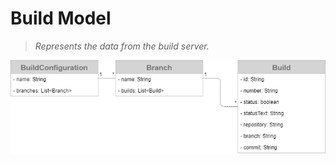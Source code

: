 # Build Model

> _Represents the data from the build server._

![Build Model](assets/build-model.png)
